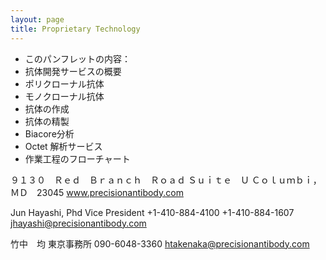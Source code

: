```yaml
---
layout: page
title: Proprietary Technology
---
```

- このパンフレットの内容：
- 抗体開発サービスの概要
- ポリクローナル抗体
- モノクローナル抗体
- 抗体の作成
- 抗体の精製
- Biacore分析
- Octet 解析サービス
- 作業工程のフローチャート

９１３０　Ｒｅｄ　Ｂｒａｎｃｈ　Ｒｏａｄ
Ｓｕｉｔｅ　Ｕ
Ｃｏｌｕｍｂｉ，　ＭＤ　23045
www.precisionantibody.com
 
Jun Hayashi, Phd
Vice President
+1-410-884-4100
+1-410-884-1607
jhayashi@precisionantibody.com

竹中　均
東京事務所
090-6048-3360
htakenaka@precisionantibody.com
